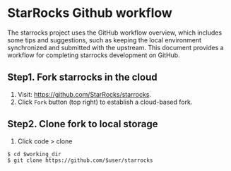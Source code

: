 # StarRocks Github workflow
The starrocks project uses the GitHub workflow overview, which includes some tips and suggestions, such as keeping the local environment 
synchronized and submitted with the upstream. This document provides a workflow for completing starrocks development on GitHub.

## Step1. Fork starrocks in the cloud
1. Visit: https://github.com/StarRocks/starrocks.  
2. Click `Fork` button (top right) to establish a cloud-based fork.

## Step2. Clone fork to local storage  
1. Click code > clone  
```
$ cd $working_dir  
$ git clone https://github.com/$user/starrocks
```
